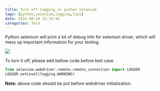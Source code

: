 ```yaml
---
title: Turn off logging in python selenium
tags: [python,selenium,logging,tips]
date: 2016-09-24 22:14:44
categories: Tech
---
```

Python selenium will print a lot of debug info for selenium driver, which will mess up important information for your testing.

![](images/selenium-debug-logging.png)

To turn it off, please add bellow code before test case.

```python
from selenium.webdriver.remote.remote_connection import LOGGER
LOGGER.setLevel(logging.WARNING)
```
**Note:** above code should be put before webdriver initialization.
